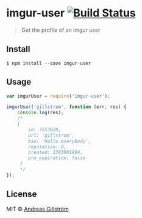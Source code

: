 # imgur-user [![Build Status](https://travis-ci.org/gillstrom/imgur-user.svg?branch=master)](https://travis-ci.org/gillstrom/imgur-user)

> Get the profile of an imgur user


## Install

```
$ npm install --save imgur-user
```


## Usage

```js
var imgurUser = require('imgur-user');

imgurUser('gillstrom', function (err, res) {
	console.log(res);
	/*
	{ 
		id: 7553828,
		url: 'gillstrom',
		bio: 'Hello everybody',
		reputation: 0,
		created: 1383001804,
		pro_expiration: false
	 }
	 */
});
```


## License

MIT © [Andreas Gillström](http://github.com/gillstrom)
